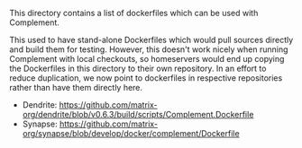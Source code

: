 This directory contains a list of dockerfiles which can be used with Complement.

This used to have stand-alone Dockerfiles which would pull sources directly and build them for testing.
However, this doesn't work nicely when running Complement with local checkouts, so homeservers would
end up copying the Dockerfiles in this directory to their own repository. In an effort to reduce
duplication, we now point to dockerfiles in respective repositories rather than have them directly here.

- Dendrite: https://github.com/matrix-org/dendrite/blob/v0.6.3/build/scripts/Complement.Dockerfile
- Synapse: https://github.com/matrix-org/synapse/blob/develop/docker/complement/Dockerfile
